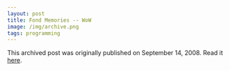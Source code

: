 ```yaml
---
layout: post
title: Fond Memories -- WoW
image: /img/archive.png
tags: programming
---
```

This archived post was originally published on September 14, 2008. Read it [here](/alex.ciobanu.org/indexd8eb.html).
